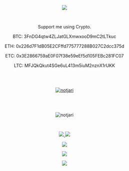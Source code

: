 <p align="center" >
  <a href="https://discord.gg/ZNyTnGMy9E">
  <img src="https://i.imgur.com/ElDl9BI.png" />
  </a>
</p>
<br>

<p align="center" >
  Support me using Crypto.
<p align="center" >
  BTC: 3FnDG4qtw4ZLJatGLXmwxooD9mC2tLTkuc
<p align="center" >
  ETH: 0x226d7F1dB05E2CFffd775777288B027C2dcc375d
<p align="center" >
  ETC: 0x3E2866759aE0F07f38e59eEf5d105FEBc281FC07
<p align="center" >
  LTC: MFJQkQkut4SGe6uL413m5iuM2nznX1rUKK
</p>
<br>
<br>

<p align="center">
  <a href="https://discord.gg/ZNyTnGMy9E">
    <img src="https://discord.c99.nl/widget/theme-4/817275612430336022.png" alt="notjari"/>
     </a>
</p>
<br>
<br>

<p align="center"> <img src="https://komarev.com/ghpvc/?username=notjari&style=flat-square&color=grey" alt="notjari" /> </p>
<br>

<p align="center">
  <tr>
    <td align="center" style="padding=0;width=50%;">
      <a href="https://discord.gg/ZNyTnGMy9E">
      <img src="https://github-readme-stats.vercel.app/api/?username=notjari&title_color=ec7460&text_color=9f9f9f&show_icons=true&bg_color=00000000&hide_border=true&icon_color=ec7460&hide_title=true&count_private=true&include_all_commits=true&enable_animations=true" />
    </td>
        <td align="center" style="padding=0;width=50%;">
      <a href="https://discord.gg/ZNyTnGMy9E">
      <img src="https://github-readme-stats-one-bice.vercel.app/api/top-langs/?username=notjari&role=OWNER,ORGANIZATION_MEMBER,COLLABORATOR&title_color=ec7460&text_color=9f9f9f&show_icons=true&bg_color=00000000&hide_border=true&icon_color=ec7460&hide_title=true&count_private=true&enable_animations=true" />
    </td>
  </tr>
</p>

<p align="center">
  <a href="https://discord.gg/ZNyTnGMy9E">
  <img src="https://i.imgur.com/14qnF3E.png"/>
  </a>
</p>

<p align="center">
  <tr>
    <td align="center" style="padding=0;width=50%;">
      <a href="https://discord.gg/ZNyTnGMy9E">
      <img src="https://github-readme-streak-stats.herokuapp.com?user=notjari&theme=tokyonight_duo&hide_border=true&ring=ec7460&currStreakLabel=FFFFFF&sideNums=ec7460&dates=979797&sideLabels=FFFFFF&currStreakNum=FFFFFF&border=DD2727&stroke=00000000&background=00000000&fire=FF7600" />
    </td>
  </tr>
</p>

<p align="center" >
  <a href="https://discord.gg/ZNyTnGMy9E">
  <img src="https://i.imgur.com/t7HgDIj.png" />
  </a>
</p>
